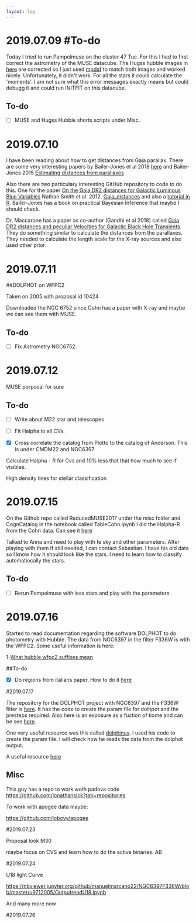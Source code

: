 ```yaml
---
layout: log
---
```


# 2019.07.09 #To-do

Today I tried to run Pampelmuse on the cluster 47 Tuc. For this I had to first correct the astrometry of the MUSE datacube. The Hugss hubble images in [here](https://archive.stsci.edu/prepds/hugs/) are corrected so I just used [mpdaf](https://mpdaf.readthedocs.io/en/latest/) to match both images and worked nicely. Unfortunately, it didn't work. For all the stars it could calculate the 'moments'. I am not sure what this error messages exactly means but could debugg it and could run INITFIT on this datacube. 




## To-do
- [ ] MUSE and Hugss Hubble shorts scripts under Misc.

# 2019.07.10

I have been reading about how to get distances from Gaia parallax. There are some very interesting papers by Bailer-Jones et al 2018 [here](https://arxiv.org/pdf/1804.10121.pdf) and Bailer-Jones 2015 [Estimating distances from parallaxes](https://arxiv.org/pdf/1507.02105.pdf)


Also there are two particulary interesting GitHub repository to code to do this. One for the paper [On the Gaia DR2 distances for Galactic Luminous Blue Variables](https://arxiv.org/pdf/1805.03298.pdf) Nathan Smith et al. 2012. [Gaia_distances](https://github.com/curiousmiah/Gaia_Distances) and also a [tutorial in R](https://github.com/ehalley/parallax-tutorial-2018). Bailer-Jones has a book on practical Bayesian Inference that maybe I should check.

Dr. Maccarone has a paper as co-author (Gandhi et al 2018) called [Gaia DR2 distances and peculiar Velocities for Galactic Black Hole Transients](https://arxiv.org/abs/1804.11349). They do something similar to calculate the distances from the parallaxes. They needed to calculate the length scale for the X-ray sources and also used other prior. 



# 2019.07.11

##DOLPHOT on WFPC2


Taken on 2005 with proposal id 10424

Downloaded the NGC 6752 since Cohn has a paper with X-ray and maybe we can see them with MUSE.

## To-do
- [ ] Fix Astrometry NGC6752.

# 2019.07.12


MUSE porposal for sure

## To-do

- [ ] Write about M22 star and telescopes
- [ ] Fit Halpha to all CVs.
- [x] Cross correlate the catalog from Piotto to the catalog of Anderson. This is under CMDM22 and NGC6397



 Calculate Halpha - R for Cvs and 10% less that that how much to see if visiblae.

High density lines for stellar classification



# 2019.07.15

On the Github repo called ReducedMUSE2017 under the misc folder and CognCatalog in the notebook called TableCohn.ipynb I did the Halpha-R from the Cohn data. Can see it [here](https://nbviewer.jupyter.org/github/manuelmarcano22/ReduceMUSE2017/blob/master/misc/CohnCatalog/TableCohn.ipynb)

Talked to Anna and need to play with te sky and other parameters. After playing with them if still needed, I can contact Sebastian. I have his old data so I know how it should look like the stars. I need to learn how to classify automatiocally the stars. 

## To-do

- [ ] Rerun Pampelmuse with less stars and play with the parameters. 



# 2019.07.16


Started to read documentation regarding the software DOLPHOT to do photometry with Hubble. The data from NGC6397 in the filter F336W is with the WFPC2. Some useful information is here:


1-[What hubble wfpc2 suffixes mean](http://www.stsci.edu/files/live/sites/www/files/home/hst/instrumentation/legacy/wfpc2/_documents/wfpc2_dhb.pdf)




##To-do

- [x]  Do regions from italians paper. How to do it [here](https://github.com/manuelmarcano22/ReduceMUSE2017/tree/master/misc/PallancaCatalog)


#2019.07.17


The repository for the DOLPHOT project with NGC6397 and the F336W filter is [here](https://github.com/manuelmarcano22/NGC6397F336W). It has the code to create the param file for dolhpot and the presteps required. Also here is an exposure as a fuction of tiome and can be see [here](https://nbviewer.jupyter.org/github/manuelmarcano22/NGC6397F336W/blob/master/u9712005/ExposurevsDate.ipynb).

One very useful resource was this called [delphinus](https://github.com/jonathansick/delphinus). I used his code to create the param file. I will check how he reads the data from the dolphot output. 


A useful resource [here](https://paolobonfini.wordpress.com/2012/03/28/notes-dolphot-parameters/)


## Misc

This guy has a repo to work woth padova code https://github.com/jonathansick?tab=repositories

To work with apogee data maybe:

https://github.com/jobovy/apogee



#2019.07.23


Proposal look M30

maybe focus on CVS and learn how to do the active binaries. AB


#2019.07.24

U18 light Curve

https://nbviewer.jupyter.org/github/manuelmarcano22/NGC6397F336W/blob/master/u9712005/OutputreadU18.ipynb

 And many more now


#2019.07.26


